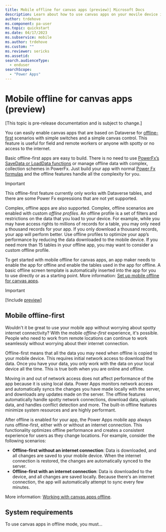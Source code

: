 ```yaml
---
title: Mobile offline for canvas apps (preview)| Microsoft Docs
description: Learn about how to use canvas apps on your movile device in offline mode.
author: trdehove
ms.component: pa-user
ms.topic: quickstart
ms.date: 04/17/2023
ms.subservice: mobile
ms.author: trdehove
ms.custom: ""
ms.reviewer: sericks
ms.assetid: 
search.audienceType: 
  - enduser
searchScope:
  - "Power Apps"
---
```


# Mobile offline for canvas apps (preview)

[This topic is pre-release documentation and is subject to change.]

You can easily enable canvas apps that are based on Dataverse for [offline-first](#mobile-offline-first) scenarios with simple switches and a simple canvas control. This feature is useful for field and remote workers or anyone with spotty or no access to the internet. 

Basic offline-first apps are easy to build. There is no need to use [PowerFx’s SaveData or LoadData functions](/power-platform/power-fx/reference/function-savedata-loaddata) or manage offline data with complex, collection schemes in PowerFx. Just build your app with normal [Power Fx formulas](/power-platform/power-fx/formula-reference) and the offline features handle all the complexity for you. 

> [!Important]
> This offline-first feature currently only works with Dataverse tables, and there are some Power Fx expressions that are not yet supported.  

Complex, offline apps are also supported. Complex, offline scenarios are enabled with custom *offline profiles*. An offline profile is a set of filters and restrictions on the data that you load to your device. For example, while you may have access rights to millions of records for a table, you may only need a thousand records for your app. If you only download a thousand records, your app will perform better. Use offline profiles to optimize your app’s performance by reducing the data downloaded to the mobile device. If you need more than 15 tables in your offline app, you may want to consider a custom offline profile. 

To get started with mobile offline for canvas apps, an app maker needs to enable the app for offline and enable the tables used in the app for offline. A basic offline screen template is automatically inserted into the app for you to use directly or as a starting point. More information: [Set up mobile offline for canvas apps](canvas-mobile-offline-setup.md).

> [!Important]
> [!include [preview](../includes/cc-preview-features-definition.md)]

## Mobile offline-first

Wouldn't it be great to use your mobile app without worrying about spotty internet connectivity? With the mobile *offline-first* experience, it's possible. People who need to work from remote locations can continue to work seamlessly without worrying about their internet connection.

Offline-first means that all the data you may need when offline is copied to your mobile device. This requires initial network access to download the data. Once you have your data, you only work with the data on your local device all the time. This is true both when you are online and offline.  

Moving in and out of network access does not affect performance of the app because it is using local data. Power Apps monitors network access and automatically syncs the changes you have made locally with the server, and downloads any updates made on the server. The offline features automatically handle spotty network connections, download data, uploads data, and handles conflict detection and more. The built-in offline features minimize system resources and are highly performant. 

After offline is enabled for your app, the Power Apps mobile app always runs offline-first, either with or without an internet connection. This functionality optimizes offline performance and creates a consistent experience for users as they change locations. For example, consider the following scenarios:    

- **Offline-first without an internet connection**: Data is downloaded, and all changes are saved to your mobile device. When the internet connection is restored, the changes are automatically synced to the server.
- **Offline-first with an internet connection**: Data is downloaded to the device, and all changes are saved locally. Because there's an internet connection, the app will automatically attempt to sync every few minutes.

More information: [Working with canvas apps offline](canvas-mobile-offline-working.md).

## System requirements

To use canvas apps in offline mode, you must...
